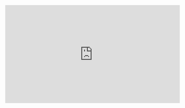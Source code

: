 <iframe width="560" height="315" src="https://www.youtube.com/embed/OM4e_2r-bi0?si=WC9Yv3cNb7nhHIaz" title="YouTube video player" frameborder="0" allow="accelerometer; autoplay; clipboard-write; encrypted-media; gyroscope; picture-in-picture; web-share" referrerpolicy="strict-origin-when-cross-origin" allowfullscreen></iframe>
